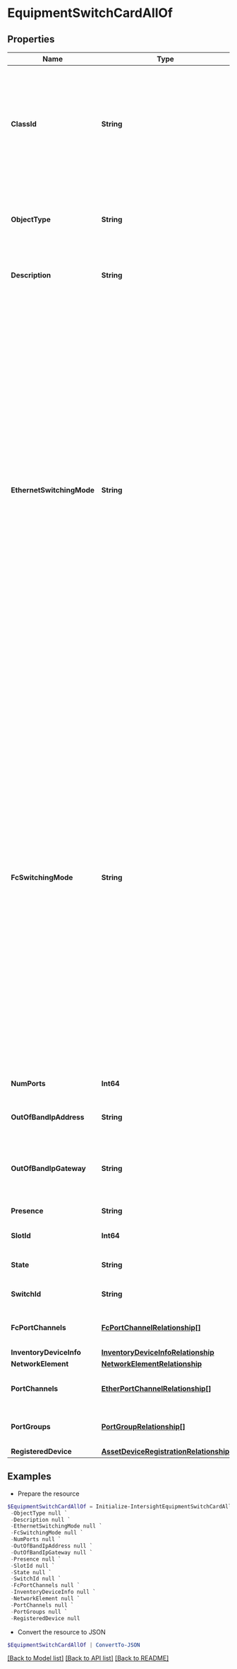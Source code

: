 # EquipmentSwitchCardAllOf
## Properties

Name | Type | Description | Notes
------------ | ------------- | ------------- | -------------
**ClassId** | **String** | The fully-qualified name of the instantiated, concrete type. This property is used as a discriminator to identify the type of the payload when marshaling and unmarshaling data. | [default to "equipment.SwitchCard"]
**ObjectType** | **String** | The fully-qualified name of the instantiated, concrete type. The value should be the same as the &#39;ClassId&#39; property. | [default to "equipment.SwitchCard"]
**Description** | **String** | Detailed description of this switch hardware. | [optional] [readonly] 
**EthernetSwitchingMode** | **String** | The user configured Ethernet switching mode for this switch (End-Host or Switch). * &#x60;end-host&#x60; - In end-host mode, the fabric interconnects appear to the upstream devices as end hosts with multiple links.In this mode, the switch does not run Spanning Tree Protocol and avoids loops by following a set of rules for traffic forwarding.In case of ethernet switching mode - Ethernet end-host mode is also known as Ethernet host virtualizer. * &#x60;switch&#x60; - In switch mode, the switch runs Spanning Tree Protocol to avoid loops, and broadcast and multicast packets are handled in the traditional way.This is the traditional switch mode. | [optional] [readonly] [default to "end-host"]
**FcSwitchingMode** | **String** | The user configured FC switching mode for this switch (End-Host or Switch). * &#x60;end-host&#x60; - In end-host mode, the fabric interconnects appear to the upstream devices as end hosts with multiple links.In this mode, the switch does not run Spanning Tree Protocol and avoids loops by following a set of rules for traffic forwarding.In case of ethernet switching mode - Ethernet end-host mode is also known as Ethernet host virtualizer. * &#x60;switch&#x60; - In switch mode, the switch runs Spanning Tree Protocol to avoid loops, and broadcast and multicast packets are handled in the traditional way.This is the traditional switch mode. | [optional] [readonly] [default to "end-host"]
**NumPorts** | **Int64** | Number of ports present in this switch hardware. | [optional] [readonly] 
**OutOfBandIpAddress** | **String** | Field specifies this Switch&#39;s Out-of-band IP address. | [optional] [readonly] 
**OutOfBandIpGateway** | **String** | Field specifies this Switch&#39;s default gateway for the out-of-band management interface. | [optional] [readonly] 
**Presence** | **String** | Presence for this switch hardware. | [optional] [readonly] 
**SlotId** | **Int64** | Slot identifier of the local Switch slot Interface. | [optional] [readonly] 
**State** | **String** | Operational state of the switch hardware. | [optional] [readonly] 
**SwitchId** | **String** | Switch Identifier that is local to a cluster. | [optional] [readonly] 
**FcPortChannels** | [**FcPortChannelRelationship[]**](FcPortChannelRelationship.md) | An array of relationships to fcPortChannel resources. | [optional] 
**InventoryDeviceInfo** | [**InventoryDeviceInfoRelationship**](InventoryDeviceInfoRelationship.md) |  | [optional] 
**NetworkElement** | [**NetworkElementRelationship**](NetworkElementRelationship.md) |  | [optional] 
**PortChannels** | [**EtherPortChannelRelationship[]**](EtherPortChannelRelationship.md) | An array of relationships to etherPortChannel resources. | [optional] 
**PortGroups** | [**PortGroupRelationship[]**](PortGroupRelationship.md) | An array of relationships to portGroup resources. | [optional] [readonly] 
**RegisteredDevice** | [**AssetDeviceRegistrationRelationship**](AssetDeviceRegistrationRelationship.md) |  | [optional] 

## Examples

- Prepare the resource
```powershell
$EquipmentSwitchCardAllOf = Initialize-IntersightEquipmentSwitchCardAllOf  -ClassId null `
 -ObjectType null `
 -Description null `
 -EthernetSwitchingMode null `
 -FcSwitchingMode null `
 -NumPorts null `
 -OutOfBandIpAddress null `
 -OutOfBandIpGateway null `
 -Presence null `
 -SlotId null `
 -State null `
 -SwitchId null `
 -FcPortChannels null `
 -InventoryDeviceInfo null `
 -NetworkElement null `
 -PortChannels null `
 -PortGroups null `
 -RegisteredDevice null
```

- Convert the resource to JSON
```powershell
$EquipmentSwitchCardAllOf | ConvertTo-JSON
```

[[Back to Model list]](../README.md#documentation-for-models) [[Back to API list]](../README.md#documentation-for-api-endpoints) [[Back to README]](../README.md)

